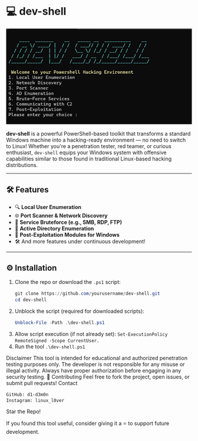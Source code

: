 # 💻 dev-shell
![dev-shell Screenshot](screenshot.jpg)

**dev-shell** is a powerful PowerShell-based toolkit that transforms a standard Windows machine into a hacking-ready environment — no need to switch to Linux! Whether you're a penetration tester, red teamer, or curious enthusiast, `dev-shell` equips your Windows system with offensive capabilities similar to those found in traditional Linux-based hacking distributions.

---

## 🛠️ Features

- 🔍 **Local User Enumeration**
- 🌐 **Port Scanner & Network Discovery**
- 🔐 **Service Bruteforce (e.g., SMB, RDP, FTP)**
- 🏢 **Active Directory Enumeration**
- 🧠 **Post-Exploitation Modules for Windows**
- 🛠️ And more features under continuous development!

---

## ⚙️ Installation

1. Clone the repo or download the `.ps1` script:
   ```powershell
   git clone https://github.com/yourusername/dev-shell.git
   cd dev-shell
2. Unblock the script (required for downloaded scripts):
   ```powershell
   Unblock-File -Path .\dev-shell.ps1
3. Allow script execution (if not already set):
  ```Set-ExecutionPolicy RemoteSigned -Scope CurrentUser.```
4. Run the tool
  ```.\dev-shell.ps1```

Disclaimer
This tool is intended for educational and authorized penetration testing purposes only. The developer is not responsible for any misuse or illegal activity. Always have proper authorization before engaging in any security testing.
🤝 Contributing
Feel free to fork the project, open issues, or submit pull requests!
Contact

    GitHub: d1-d3m0n
    Instagram: linux_l0ver
Star the Repo!

If you found this tool useful, consider giving it a ⭐ to support future development.
